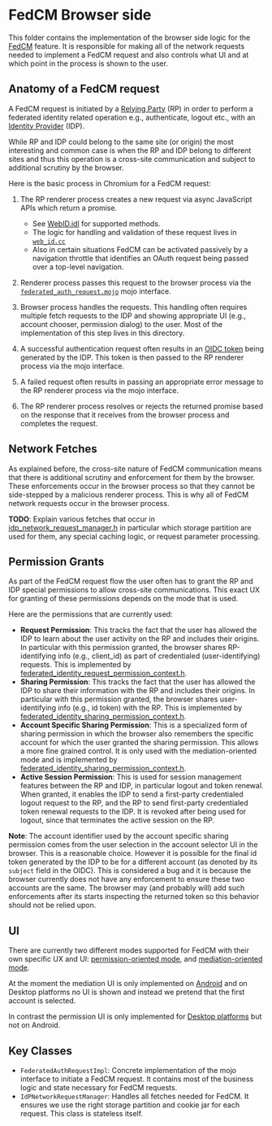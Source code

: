 # FedCM Browser side

This folder contains the implementation of the browser side logic for the
[FedCM](https://github.com/fedidcg/FedCM/blob/main/explainer.md) feature. It is responsible for making all of the
network requests needed to implement a FedCM request and also controls what UI and at which point in
the process is shown to the user.

## Anatomy of a FedCM request

A FedCM request is initiated by a [Relying
Party](https://github.com/fedidcg/FedCM/blob/main/explorations/glossary.md#relying-party-rp) (RP) in order to perform a
federated identity related operation e.g., authenticate, logout etc., with an [Identity
Provider](https://github.com/fedidcg/FedCM/blob/main/explorations/glossary.md#identity-provider-idp) (IDP).

While RP and IDP could belong to the same site (or origin) the most interesting and common case
is when the RP and IDP belong to different sites and thus this operation is a cross-site
communication and subject to additional scrutiny by the browser.


Here is the basic process in Chromium for a FedCM request:

1. The RP renderer process creates a new request via async JavaScript APIs which return a promise.
      - See [WebID.idl](../../../third_party/blink/renderer/modules/webid/web_id.idl) for supported
        methods.
      - The logic for handling and validation of these request lives in
        [`web_id.cc`](../../../third_party/blink/renderer/modules/webid/web_id.cc)
      - Also in certain situations FedCM can be activated passively by a navigation throttle that
        identifies an OAuth request being passed over a top-level navigation.

1. Renderer process passes this request to the browser process via the
   [`federated_auth_request.mojo`](../../../third_party/blink/public/mojom/webid/federated_auth_request.mojom)
   mojo interface.
1. Browser process handles the requests. This handling often requires multiple fetch requests to the
   IDP and showing appropriate UI (e.g., account chooser, permission dialog) to the user. Most of
   the implementation of this step lives in this directory.
1. A successful authentication request often results in an [OIDC
   token](https://openid.net/specs/openid-connect-core-1_0.html#IDToken) being generated by the
   IDP. This token is then passed to the RP renderer process via the mojo interface.
1. A failed request often results in passing an appropriate error message to the RP renderer
   process via the mojo interface.
1. The RP renderer process resolves or rejects the returned promise based on the response that it
   receives from the browser process and completes the request.

## Network Fetches

As explained before, the cross-site nature of FedCM communication means that there is additional
scrutiny and enforcement for them by the browser. These enforcements occur in the browser process so
that they cannot be side-stepped by a malicious renderer process. This is why all of FedCM network
requests occur in the browser process.

**TODO**: Explain various fetches that occur in
[idp_network_request_manager.h](idp_network_request_manager.h) in particular
which storage partition are used for them, any special caching logic, or request parameter
processing.

## Permission Grants

As part of the FedCM request flow the user often has to grant the RP and IDP special permissions to
allow cross-site communications. This exact UX for granting of these permissions depends on the
mode that is used.

Here are the permissions that are currently used:

- **Request Permission**: This tracks the fact that the user has allowed the IDP to learn about the
  user activity on the RP and includes their origins. In particular with this permission granted,
  the browser shares RP-identifying info (e.g., client_id) as part of credentialed
  (user-identifying) requests. This is implemented by
  [federated_identity_request_permission_context.h](../../../chrome/browser/webid/federated_identity_request_permission_context.h).
- **Sharing Permission**: This tracks the fact that the user has allowed the IDP to share their
  information with the RP and includes their origins. In particular with this permission granted,
  the browser shares user-identifying info (e.g., id token) with the RP. This is implemented by
  [federated_identity_sharing_permission_context.h](../../../chrome/browser/webid/federated_identity_sharing_permission_context.h).
- **Account Specific Sharing Permission**: This is a specialized form of sharing permission in which the
  browser also remembers the specific account for which the user granted the sharing permission.
  This allows a more fine grained control. It is only used with the mediation-oriented mode and is
  implemented by
  [federated_identity_sharing_permission_context.h](../../../chrome/browser/webid/federated_identity_sharing_permission_context.h).
- **Active Session Permission**: This is used for session management features between the
  RP and IDP, in particular logout and token renewal. When granted, it enables the IDP to
  send a first-party credentialed logout request to the RP, and the RP to send first-party
  credentialed token renewal requests to the IDP. It is revoked after being used for logout,
  since that terminates the active session on the RP.


**Note**: The account identifier used by the account specific sharing permission comes from the user
selection in the account selector UI in the browser. This is a reasonable choice. However it is
possible for the final id token generated by the IDP to be for a different account (as denoted by its
`subject` field in the OIDC). This is considered a bug and it is because the browser currently does not
have any enforcement to ensure these two accounts are the same. The browser may (and probably will)
add such enforcements after its starts inspecting the returned token so this behavior should not
be relied upon.


## UI

There are currently two different modes supported for FedCM with their own specific UX and UI:
[permission-oriented mode](https://github.com/fedidcg/FedCM/blob/main/explorations/proposal.md#the-permission-oriented-api),
and [mediation-oriented mode](https://github.com/fedidcg/FedCM/blob/main/explorations/proposal.md#the-mediated-oriented-api).

At the moment the mediation UI is only implemented on
[Android](../../../chrome/browser/ui/android/webid/README.md) and on Desktop platforms no UI is shown and
instead we pretend that the first account is selected.

In contrast the permission UI is only implemented for [Desktop
platforms](../../../chrome/browser/ui/views/webid/) but not on Android.


## Key Classes

- `FederatedAuthRequestImpl`: Concrete implementation of the mojo interface to initiate a FedCM
   request. It contains most of the business logic and state necessary for FedCM requests.
- `IdPNetworkRequestManager`: Handles all fetches needed for FedCM. It ensures we use the right
  storage partition and cookie jar for each request. This class is stateless itself.
